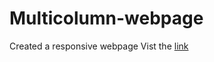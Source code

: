 # Multicolumn-webpage
Created a responsive webpage
Vist the [link](https://aashay987.github.io/Multicolumn-webpage/)
